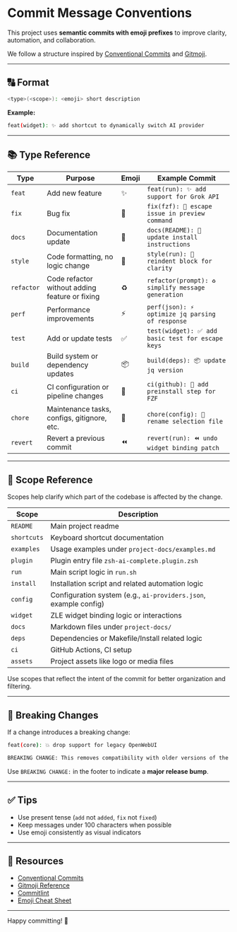 # Commit Message Conventions

This project uses **semantic commits with emoji prefixes** to improve clarity, automation, and collaboration.

We follow a structure inspired by [Conventional Commits](https://www.conventionalcommits.org/en/v1.0.0/) and [Gitmoji](https://gitmoji.dev/).

---

## 🔠 Format

```bash
<type>(<scope>): <emoji> short description
```

**Example:**

```bash
feat(widget): ✨ add shortcut to dynamically switch AI provider
```

---

## 📚 Type Reference

| Type      | Purpose                                          | Emoji   | Example Commit                                          |
|-----------|--------------------------------------------------|---------|---------------------------------------------------------|
| `feat`    | Add new feature                                  | ✨      | `feat(run): ✨ add support for Grok API`               |
| `fix`     | Bug fix                                          | 🐛      | `fix(fzf): 🐛 escape issue in preview command`         |
| `docs`    | Documentation update                             | 📝      | `docs(README): 📝 update install instructions`         |
| `style`   | Code formatting, no logic change                 | 🎨      | `style(run): 🎨 reindent block for clarity`            |
| `refactor`| Code refactor without adding feature or fixing   | ♻️      | `refactor(prompt): ♻️ simplify message generation`     |
| `perf`    | Performance improvements                         | ⚡      | `perf(json): ⚡ optimize jq parsing of response`       |
| `test`    | Add or update tests                              | ✅      | `test(widget): ✅ add basic test for escape keys`      |
| `build`   | Build system or dependency updates               | 📦      | `build(deps): 📦 update jq version`                    |
| `ci`      | CI configuration or pipeline changes             | 👷      | `ci(github): 👷 add preinstall step for FZF`           |
| `chore`   | Maintenance tasks, configs, gitignore, etc.      | 🔧      | `chore(config): 🔧 rename selection file`              |
| `revert`  | Revert a previous commit                         | ⏪      | `revert(run): ⏪ undo widget binding patch`            |

---

## 🧭 Scope Reference

Scopes help clarify which part of the codebase is affected by the change.

| Scope        | Description                                                       |
|--------------|-------------------------------------------------------------------|
| `README`     | Main project readme                                               |
| `shortcuts`  | Keyboard shortcut documentation                                   |
| `examples`   | Usage examples under `project-docs/examples.md`                   |
| `plugin`     | Plugin entry file `zsh-ai-complete.plugin.zsh`                    |
| `run`        | Main script logic in `run.sh`                                     |
| `install`    | Installation script and related automation logic                  |
| `config`     | Configuration system (e.g., `ai-providers.json`, example config)  |
| `widget`     | ZLE widget binding logic or interactions                          |
| `docs`       | Markdown files under `project-docs/`                              |
| `deps`       | Dependencies or Makefile/Install related logic                    |
| `ci`         | GitHub Actions, CI setup                                          |
| `assets`     | Project assets like logo or media files                           |

Use scopes that reflect the intent of the commit for better organization and filtering.

---

## 🚨 Breaking Changes

If a change introduces a breaking change:

```bash
feat(core): 💥 drop support for legacy OpenWebUI

BREAKING CHANGE: This removes compatibility with older versions of the plugin.
```

Use `BREAKING CHANGE:` in the footer to indicate a **major release bump**.

---

## ✅ Tips

- Use present tense (`add` not `added`, `fix` not `fixed`)
- Keep messages under 100 characters when possible
- Use emoji consistently as visual indicators

---

## 🔗 Resources

- [Conventional Commits](https://www.conventionalcommits.org/en/v1.0.0/)
- [Gitmoji Reference](https://gitmoji.dev/)
- [Commitlint](https://github.com/conventional-changelog/commitlint)
- [Emoji Cheat Sheet](https://www.webfx.com/tools/emoji-cheat-sheet/)

---

Happy committing! 🚀
